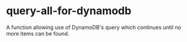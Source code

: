 # query-all-for-dynamodb
A function allowing use of DynamoDB's query which continues until no more items can be found.
